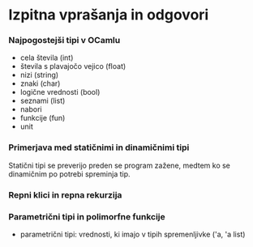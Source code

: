# Izpitna vprašanja in odgovori

### Najpogostejši tipi v OCamlu

- cela števila (int)
- števila s plavajočo vejico (float)
- nizi (string)
- znaki (char)
- logične vrednosti (bool)
- seznami (list)
- nabori
- funkcije (fun)
- unit

### Primerjava med statičnimi in dinamičnimi tipi

Statični tipi se preverijo preden se program zažene, medtem ko se dinamičnim po potrebi spreminja tip.

### Repni klici in repna rekurzija


### Parametrični tipi in polimorfne funkcije

- parametrični tipi: vrednosti, ki imajo v tipih spremenljivke ('a, 'a list)